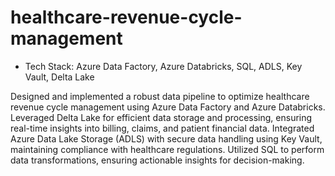 # healthcare-revenue-cycle-management

- Tech Stack: Azure Data Factory, Azure Databricks, SQL, ADLS, Key Vault, Delta Lake

Designed and implemented a robust data pipeline to optimize healthcare revenue cycle management using Azure Data
Factory and Azure Databricks. Leveraged Delta Lake for efficient data storage and processing, ensuring real-time
insights into billing, claims, and patient financial data. Integrated Azure Data Lake Storage (ADLS) with secure data
handling using Key Vault, maintaining compliance with healthcare regulations. Utilized SQL to perform data
transformations, ensuring actionable insights for decision-making.